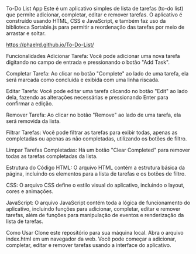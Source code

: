 To-Do List App
Este é um aplicativo simples de lista de tarefas (to-do list) que permite adicionar, completar, editar e remover tarefas. O aplicativo é construído usando HTML, CSS e JavaScript, e também faz uso da biblioteca Sortable.js para permitir a reordenação das tarefas por meio de arrastar e soltar.

https://phaelrd.github.io/To-Do-List/

Funcionalidades
Adicionar Tarefa: Você pode adicionar uma nova tarefa digitando no campo de entrada e pressionando o botão "Add Task".

Completar Tarefa: Ao clicar no botão "Complete" ao lado de uma tarefa, ela será marcada como concluída e exibida com uma linha riscada.

Editar Tarefa: Você pode editar uma tarefa clicando no botão "Edit" ao lado dela, fazendo as alterações necessárias e pressionando Enter para confirmar a edição.

Remover Tarefa: Ao clicar no botão "Remove" ao lado de uma tarefa, ela será removida da lista.

Filtrar Tarefas: Você pode filtrar as tarefas para exibir todas, apenas as completadas ou apenas as não completadas, utilizando os botões de filtro.

Limpar Tarefas Completadas: Há um botão "Clear Completed" para remover todas as tarefas completadas da lista.

Estrutura do Código
HTML: O arquivo HTML contém a estrutura básica da página, incluindo os elementos para a lista de tarefas e os botões de filtro.

CSS: O arquivo CSS define o estilo visual do aplicativo, incluindo o layout, cores e animações.

JavaScript: O arquivo JavaScript contém toda a lógica de funcionamento do aplicativo, incluindo funções para adicionar, completar, editar e remover tarefas, além de funções para manipulação de eventos e renderização da lista de tarefas.

Como Usar
Clone este repositório para sua máquina local.
Abra o arquivo index.html em um navegador da web.
Você pode começar a adicionar, completar, editar e remover tarefas usando a interface do aplicativo.

